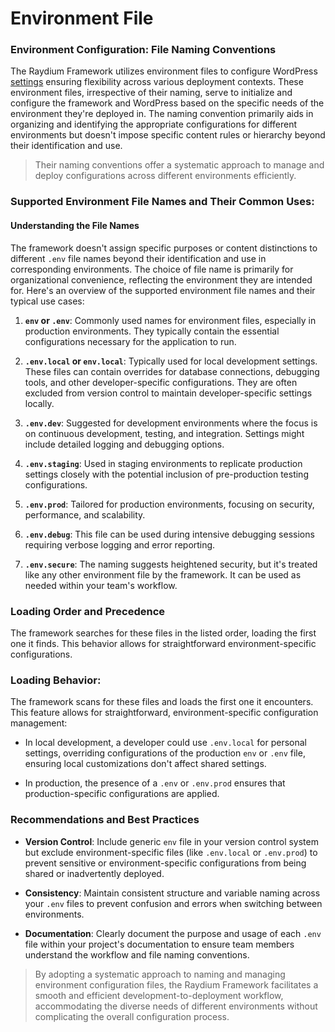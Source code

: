 # Environment File

### Environment Configuration: File Naming Conventions

The Raydium Framework utilizes environment files to configure WordPress [settings](../reference/environment-vars) ensuring flexibility across various deployment contexts. These environment files, irrespective of their naming, serve to initialize and configure the framework and WordPress based on the specific needs of the environment they're deployed in. The naming convention primarily aids in organizing and identifying the appropriate configurations for different environments but doesn't impose specific content rules or hierarchy beyond their identification and use.

> Their naming conventions offer a systematic approach to manage and deploy configurations across different environments efficiently.

### Supported Environment File Names and Their Common Uses:

#### Understanding the File Names

The framework doesn't assign specific purposes or content distinctions to different `.env` file names beyond their identification and use in corresponding environments. The choice of file name is primarily for organizational convenience, reflecting the environment they are intended for. Here's an overview of the supported environment file names and their typical use cases:

1. **`env` or `.env`**: Commonly used names for environment files, especially in production environments. They typically contain the essential configurations necessary for the application to run.

2. **`.env.local` or `env.local`**: Typically used for local development settings. These files can contain overrides for database connections, debugging tools, and other developer-specific configurations. They are often excluded from version control to maintain developer-specific settings locally.

3. **`.env.dev`**: Suggested for development environments where the focus is on continuous development, testing, and integration. Settings might include detailed logging and debugging options.

4. **`.env.staging`**: Used in staging environments to replicate production settings closely with the potential inclusion of pre-production testing configurations.

5. **`.env.prod`**: Tailored for production environments, focusing on security, performance, and scalability.

6. **`.env.debug`**: This file can be used during intensive debugging sessions requiring verbose logging and error reporting.

7. **`.env.secure`**: The naming suggests heightened security, but it's treated like any other environment file by the framework. It can be used as needed within your team's workflow.


### Loading Order and Precedence

The framework searches for these files in the listed order, loading the first one it finds. This behavior allows for straightforward environment-specific configurations.

### Loading Behavior:

The framework scans for these files and loads the first one it encounters. This feature allows for straightforward, environment-specific configuration management:

- In local development, a developer could use `.env.local` for personal settings, overriding configurations of the production `env` or `.env` file, ensuring local customizations don't affect shared settings.

- In production, the presence of a `.env` or `.env.prod` ensures that production-specific configurations are applied.

### Recommendations and Best Practices

- **Version Control**: Include generic `env` file in your version control system but exclude environment-specific files (like `.env.local` or `.env.prod`) to prevent sensitive or environment-specific configurations from being shared or inadvertently deployed.

- **Consistency**: Maintain consistent structure and variable naming across your `.env` files to prevent confusion and errors when switching between environments.

- **Documentation**: Clearly document the purpose and usage of each `.env` file within your project's documentation to ensure team members understand the workflow and file naming conventions.

> By adopting a systematic approach to naming and managing environment configuration files, the Raydium Framework facilitates a smooth and efficient development-to-deployment workflow, accommodating the diverse needs of different environments without complicating the overall configuration process.
